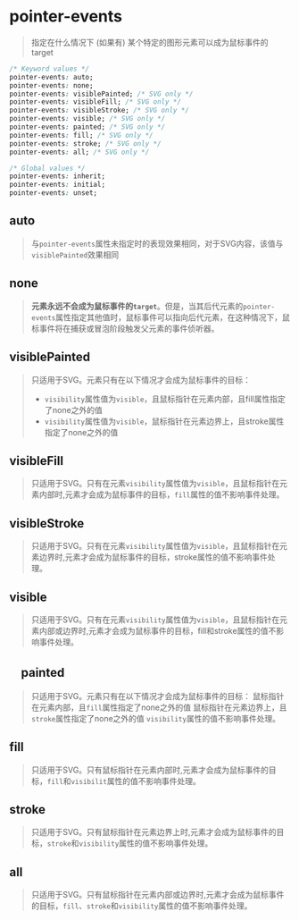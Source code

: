 # pointer-events

> 指定在什么情况下 (如果有) 某个特定的图形元素可以成为鼠标事件的 target

```css
/* Keyword values */
pointer-events: auto;
pointer-events: none;
pointer-events: visiblePainted; /* SVG only */
pointer-events: visibleFill; /* SVG only */
pointer-events: visibleStroke; /* SVG only */
pointer-events: visible; /* SVG only */
pointer-events: painted; /* SVG only */
pointer-events: fill; /* SVG only */
pointer-events: stroke; /* SVG only */
pointer-events: all; /* SVG only */

/* Global values */
pointer-events: inherit;
pointer-events: initial;
pointer-events: unset;
```

## auto

> 与`pointer-events`属性未指定时的表现效果相同，对于SVG内容，该值与`visiblePainted`效果相同

## none

> **元素永远不会成为鼠标事件的`target`**。但是，当其后代元素的`pointer-events`属性指定其他值时，鼠标事件可以指向后代元素，在这种情况下，鼠标事件将在捕获或冒泡阶段触发父元素的事件侦听器。

## visiblePainted

> 只适用于SVG。元素只有在以下情况才会成为鼠标事件的目标：
>
> - `visibility`属性值为`visible`，且鼠标指针在元素内部，且fill属性指定了none之外的值
> - `visibility`属性值为`visible`，鼠标指针在元素边界上，且stroke属性指定了none之外的值

## visibleFill

> 只适用于SVG。只有在元素`visibility`属性值为`visible`，且鼠标指针在元素内部时,元素才会成为鼠标事件的目标，`fill`属性的值不影响事件处理。

## visibleStroke

> 只适用于SVG。只有在元素`visibility`属性值为`visible`，且鼠标指针在元素边界时,元素才会成为鼠标事件的目标，stroke属性的值不影响事件处理。

## visible

> 只适用于SVG。只有在元素`visibility`属性值为`visible`，且鼠标指针在元素内部或边界时,元素才会成为鼠标事件的目标，fill和stroke属性的值不影响事件处理。

## 　painted

> 只适用于SVG。元素只有在以下情况才会成为鼠标事件的目标：
> 鼠标指针在元素内部，且`fill`属性指定了none之外的值
> 鼠标指针在元素边界上，且`stroke`属性指定了none之外的值
> `visibility`属性的值不影响事件处理。

## fill

> 只适用于SVG。只有鼠标指针在元素内部时,元素才会成为鼠标事件的目标，`fill`和`visibilit`属性的值不影响事件处理。

## stroke

> 只适用于SVG。只有鼠标指针在元素边界上时,元素才会成为鼠标事件的目标，`stroke`和`visibility`属性的值不影响事件处理。

## all

> 只适用于SVG。只有鼠标指针在元素内部或边界时,元素才会成为鼠标事件的目标，`fill`、`stroke`和`visibility`属性的值不影响事件处理。
